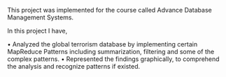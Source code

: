 This project was implemented for the course called Advance Database Management Systems.

In this project I have,

•	Analyzed the global terrorism database by implementing certain MapReduce Patterns including summarization, filtering and some of the complex patterns.
•	Represented the findings graphically, to comprehend the analysis and recognize patterns if existed.

